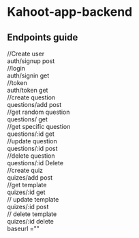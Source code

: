 # Kahoot-app-backend  
## Endpoints guide  
//Create user     
auth/signup post  
//login  
auth/signin get   
//token  
auth/token get  
//create question  
questions/add post  
//get random question  
questions/ get  
//get specific question  
questions/:id get  
//update question  
questions/:id post  
//delete question   
questions/:id Delete  
//create quiz  
quizes/add post  
//get template   
quizes/:id get  
// update template  
quizes/:id post  
// delete template   
quizes/:id delete  
baseurl =""  
